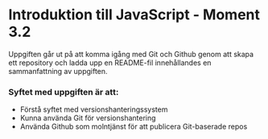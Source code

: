 # Introduktion till JavaScript - Moment 3.2
Uppgiften går ut på att komma igång med Git och Github genom att skapa ett repository och ladda upp en README-fil innehållandes en sammanfattning av uppgiften. 

### Syftet med uppgiften är att:
- Förstå syftet med versionshanteringssystem
- Kunna använda Git för versionshantering
- Använda Github som molntjänst för att publicera Git-baserade repos